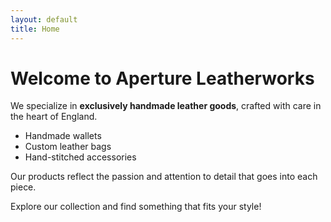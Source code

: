 ```yaml
---
layout: default
title: Home
---
```


# Welcome to Aperture Leatherworks

We specialize in **exclusively handmade leather goods**, crafted with care in the heart of England.

- Handmade wallets
- Custom leather bags
- Hand-stitched accessories

Our products reflect the passion and attention to detail that goes into each piece.

Explore our collection and find something that fits your style!

